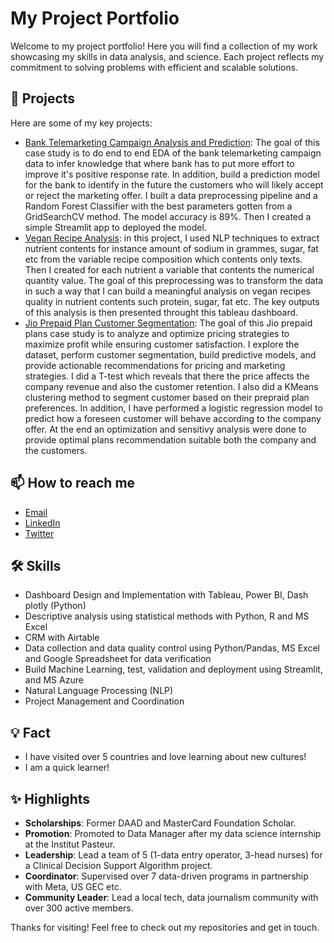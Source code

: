 # My Project Portfolio
Welcome to my project portfolio! Here you will find a collection of my work showcasing my skills in data analysis, and science. Each project reflects my commitment to solving problems with efficient and scalable solutions.

## 🔭 Projects

Here are some of my key projects:

- [Bank Telemarketing Campaign Analysis and Prediction](https://arame93appio-9uibnvkleiafqfezc2hvca.streamlit.app/): The goal of this case study is to do end to end EDA of the bank telemarketing campaign data to infer knowledge that where bank has to put more effort to improve it's positive response rate. In addition, build a prediction model for the bank to identify in the future the customers who will likely accept or reject the marketing offer. I built a data preprocessing pipeline and a Random Forest Classifier with the best parameters gotten from a GridSearchCV method. The model accuracy is 89%. Then I created a simple Streamlit app to deployed the model. 
- [Vegan Recipe Analysis](https://public.tableau.com/app/profile/arame/viz/VeganRecipesDashboard/Tableaudebord1): in this project, I used NLP techniques to extract nutrient contents for instance amount of sodium in grammes, sugar, fat etc from the variable recipe composition which contents only texts. Then I created for each nutrient a variable that contents the numerical quantity value. The goal of this preprocessing was to transform the data in such a way that I can build a meaningful analysis on vegan recipes quality in nutrient contents such protein, sugar, fat etc. The key outputs of this analysis is then presented throught this tableau dashboard.  
- [Jio Prepaid Plan Customer Segmentation](https://github.com/Arame93/Arame93.github.io/blob/0ed405d10720f20eb98337e4065d7f8024a97f94/Prepaid_plans_recommendations/Jio%20Prepaid%20Planes%20Project.ipynb): The goal of this Jio prepaid plans case study is to analyze and optimize pricing strategies to maximize profit while ensuring customer satisfaction. I explore the dataset, perform customer segmentation, build predictive models, and provide actionable recommendations for pricing and marketing strategies. I did a T-test which reveals that there the price affects the company revenue and also the customer retention. I also did a KMeans clustering method to segment customer based on their prepraid plan preferences. In addition, I have performed a logistic regression model to predict how a foreseen customer will behave according to the company offer. At the end an optimization and sensitivy analysis were done to provide optimal plans recommendation suitable both the company and the customers.    

## 📫 How to reach me

- [Email](arramthiamm@gmail.com)
- [LinkedIn](https://linkedin.com/in/arame-thiam/)
- [Twitter](https://twitter.com/@aramethiam3)

## 🛠️ Skills

- Dashboard Design and Implementation with Tableau, Power BI, Dash plotly (Python) 
- Descriptive analysis using statistical methods with Python, R and MS Excel
- CRM with Airtable
- Data collection and data quality control using Python/Pandas, MS Excel and Google Spreadsheet for data verification
- Build Machine Learning, test, validation and deployment using Streamlit, and MS Azure
- Natural Language Processing (NLP)
- Project Management and Coordination

## 💡 Fact

- I have visited over 5 countries and love learning about new cultures!
- I am a quick learner! 

## ✨ Highlights

- **Scholarships**: Former DAAD and MasterCard Foundation Scholar.
- **Promotion**: Promoted to Data Manager after my data science internship at the Institut Pasteur.
- **Leadership**: Lead a team of 5 (1-data entry operator, 3-head nurses) for a Clinical Decision Support Algorithm project.
- **Coordinator**: Supervised over 7 data-driven programs in partnership with Meta, US GEC etc.
- **Community Leader**: Lead a local tech, data journalism community with over 300 active members.
  

Thanks for visiting! Feel free to check out my repositories and get in touch.
